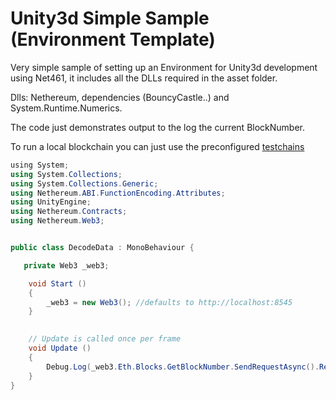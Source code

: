 # Unity3d Simple Sample (Environment Template)

Very simple sample of setting up an Environment for Unity3d development using Net461, it includes all the DLLs required in the asset folder.

Dlls: Nethereum, dependencies (BouncyCastle..) and System.Runtime.Numerics.

The code just demonstrates output to the log the current BlockNumber.

To run a local blockchain you can just use the preconfigured [testchains](https://github.com/Nethereum/Nethereum.Workbooks/tree/master/testchain/)

```csharp
﻿using System;
using System.Collections;
using System.Collections.Generic;
using Nethereum.ABI.FunctionEncoding.Attributes;
using UnityEngine;
using Nethereum.Contracts;
using Nethereum.Web3;


public class DecodeData : MonoBehaviour {

   private Web3 _web3;

    void Start ()
	{
	    _web3 = new Web3(); //defaults to http://localhost:8545
	}

   
    // Update is called once per frame
    void Update ()
    {
        Debug.Log(_web3.Eth.Blocks.GetBlockNumber.SendRequestAsync().Result.Value.ToString());
    }
}


```


